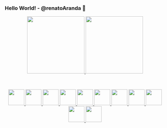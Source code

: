 ### Hello World! - @renatoAranda 👋

<div align="center">
  <a href="https://github.com/renatoaranda">
  <img height="180em" src="https://github-readme-stats.vercel.app/api?username=renatoaranda&show_icons=true&theme=dark&include_all_commits=true&count_private=true"/>
  <img height="180em" src="https://github-readme-stats.vercel.app/api/top-langs/?username=renatoaranda&layout=compact&langs_count=7&theme=dark"/>
</div>
  
##
  <div style="display: inline_block" align="center"><br>  
    <img height="50" width="50" src="https://cdn.jsdelivr.net/gh/devicons/devicon/icons/amazonwebservices/amazonwebservices-plain-wordmark.svg" />    
    <img height="50" width="50" src="https://cdn.jsdelivr.net/gh/devicons/devicon/icons/bash/bash-original.svg" />
    <img height="50" width="50" src="https://cdn.jsdelivr.net/gh/devicons/devicon/icons/csharp/csharp-line.svg" />    
    <img height="50" width="50" src="https://cdn.jsdelivr.net/gh/devicons/devicon/icons/docker/docker-plain-wordmark.svg" />
    <img height="50" width="50" src="https://cdn.jsdelivr.net/gh/devicons/devicon/icons/dot-net/dot-net-plain-wordmark.svg" />
    <img height="50" width="50" src="https://cdn.jsdelivr.net/gh/devicons/devicon/icons/dotnetcore/dotnetcore-original.svg" />          
    <img height="50" width="50" src="https://cdn.jsdelivr.net/gh/devicons/devicon/icons/git/git-plain-wordmark.svg" />
    <img height="50" width="50" src="https://cdn.jsdelivr.net/gh/devicons/devicon/icons/mysql/mysql-plain-wordmark.svg" />
    <img height="50" width="50" src="https://cdn.jsdelivr.net/gh/devicons/devicon/icons/nginx/nginx-original.svg" />
    <img height="50" width="50" src="https://cdn.jsdelivr.net/gh/devicons/devicon/icons/redis/redis-plain-wordmark.svg" />
    <img height="50" width="50" src="https://cdn.jsdelivr.net/gh/devicons/devicon/icons/visualstudio/visualstudio-plain.svg" />
  </div>

##

<!--
**renatoaranda/renatoaranda** is a ✨ _special_ ✨ repository because its `README.md` (this file) appears on your GitHub profile.

Here are some ideas to get you started:

- 🔭 I’m currently working on ...
- 🌱 I’m currently learning ...
- 👯 I’m looking to collaborate on ...
- 🤔 I’m looking for help with ...
- 💬 Ask me about ...
- 📫 How to reach me: ...
- 😄 Pronouns: ...
- ⚡ Fun fact: ...
-->
